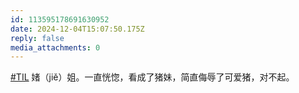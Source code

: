 ```yaml
---
id: 113595178691630952
date: 2024-12-04T15:07:50.175Z
reply: false
media_attachments: 0
---
```


[#TIL](https://e5n.cc/tags/TIL) 媎（jiě）姐。一直恍惚，看成了猪妹，简直侮辱了可爱猪，对不起。

